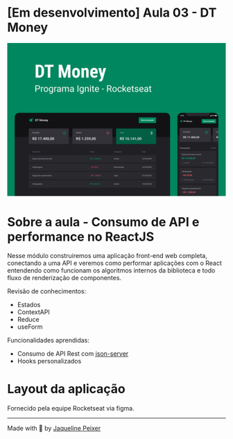 # [Em desenvolvimento] Aula 03 - DT Money
![Capa DT Money](Capa.png)

# Sobre a aula - Consumo de API e performance no ReactJS

Nesse módulo construiremos uma aplicação front-end web completa, conectando a uma API e veremos como performar aplicações com o React entendendo como funcionam os algoritmos internos da biblioteca e todo fluxo de renderização de componentes.

Revisão de conhecimentos:

- Estados
- ContextAPI
- Reduce
- useForm

Funcionalidades aprendidas:

- Consumo de API Rest com [json-server](https://github.com/typicode/json-server)
- Hooks personalizados

# Layout da aplicação

Fornecido pela equipe Rocketseat via figma.

---

Made with 🧡 by <a href="https://www.linkedin.com/in/jaquelinepeixer/" target="_blank">Jaqueline Peixer</a>
